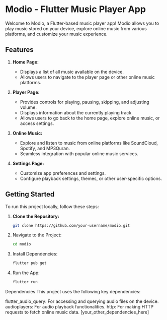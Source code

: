 # Modio - Flutter Music Player App

Welcome to Modio, a Flutter-based music player app! Modio allows you to play music stored on your device, explore online music from various platforms, and customize your music experience.

## Features

1. **Home Page:**
   - Displays a list of all music available on the device.
   - Allows users to navigate to the player page or other online music platforms.

2. **Player Page:**
   - Provides controls for playing, pausing, skipping, and adjusting volume.
   - Displays information about the currently playing track.
   - Allows users to go back to the home page, explore online music, or access settings.

3. **Online Music:**
   - Explore and listen to music from online platforms like SoundCloud, Spotify, and MP3Quran.
   - Seamless integration with popular online music services.

4. **Settings Page:**
   - Customize app preferences and settings.
   - Configure playback settings, themes, or other user-specific options.

## Getting Started

To run this project locally, follow these steps:

1. **Clone the Repository:**
   ```bash
   git clone https://github.com/your-username/modio.git
2. Navigate to the Project:
   ```bash
   cd modio
   ```
3. Install Dependencies:
   ```bash
   flutter pub get
   ```
4. Run the App:
   ```bash
   flutter run
   ```
Dependencies
This project uses the following key dependencies:

flutter_audio_query: For accessing and querying audio files on the device.
audioplayers: For audio playback functionalities.
http: For making HTTP requests to fetch online music data.
[your_other_dependencies_here]
